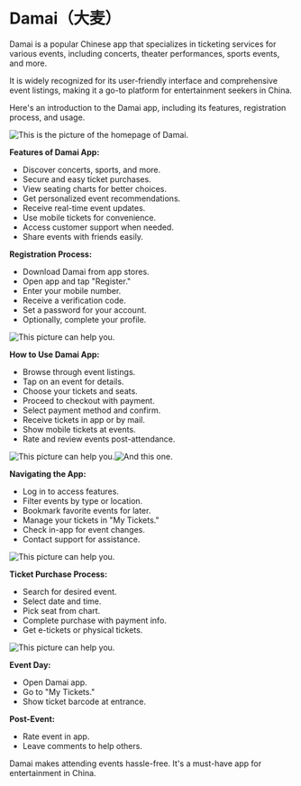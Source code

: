 # Damai（大麦）

Damai is a popular Chinese app that specializes in ticketing services for various events, including concerts, theater performances, sports events, and more.

It is widely recognized for its user-friendly interface and comprehensive event listings, making it a go-to platform for entertainment seekers in China.

Here's an introduction to the Damai app, including its features, registration process, and usage.

![This is the picture of the homepage of Damai.](https://ts1.cn.mm.bing.net/th/id/R-C.1086042faa7fdac8bda1a14122be4ab6?rik=c%2bJgWC%2fDVKbz4Q&riu=http%3a%2f%2fn.sinaimg.cn%2fsinakd20230310ac%2f62%2fw1284h2778%2f20230310%2fc5a2-acdb39a23e5dabb605f8fa5573653518.jpg&ehk=ZF4351gINxH7LXlN59y4ANgm2aJRPQrh4k88vJLyDVo%3d&risl=&pid=ImgRaw&r=0)

**Features of Damai App:**

- Discover concerts, sports, and more.
- Secure and easy ticket purchases.
- View seating charts for better choices.
- Get personalized event recommendations.
- Receive real-time event updates.
- Use mobile tickets for convenience.
- Access customer support when needed.
- Share events with friends easily.

**Registration Process:**

- Download Damai from app stores.
- Open app and tap "Register."
- Enter your mobile number.
- Receive a verification code.
- Set a password for your account.
- Optionally, complete your profile.

![This picture can help you.](https://pimg.damai.cn/perform/img/pcontent/201507201805111022282587.jpg)

**How to Use Damai App:**

- Browse through event listings.
- Tap on an event for details.
- Choose your tickets and seats.
- Proceed to checkout with payment.
- Select payment method and confirm.
- Receive tickets in app or by mail.
- Show mobile tickets at events.
- Rate and review events post-attendance.

![This picture can help you.](https://pimg.damai.cn/perform/img/pcontent/201507201807551911513146.jpg)![And this one.](https://pimg.damai.cn/perform/img/pcontent/201507201808391909678631.jpg)

**Navigating the App:**

- Log in to access features.
- Filter events by type or location.
- Bookmark favorite events for later.
- Manage your tickets in "My Tickets."
- Check in-app for event changes.
- Contact support for assistance.

![This picture can help you.](https://pimg.damai.cn/perform/img/pcontent/201507201817201648456071.jpg)

**Ticket Purchase Process:**

- Search for desired event.
- Select date and time.
- Pick seat from chart.
- Complete purchase with payment info.
- Get e-tickets or physical tickets.

![This picture can help you.](https://pimg.damai.cn/perform/img/pcontent/20150720180302989729869.png)

**Event Day:**

- Open Damai app.
- Go to "My Tickets."
- Show ticket barcode at entrance.

**Post-Event:**

- Rate event in app.
- Leave comments to help others.

Damai makes attending events hassle-free. It's a must-have app for entertainment in China.
